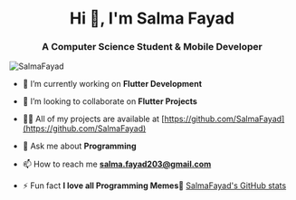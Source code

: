 <h1 align="center">Hi 👋, I'm Salma Fayad</h1>
<h3 align="center">A Computer Science Student & Mobile Developer</h3>
<p align="left"> <img src="https://komarev.com/ghpvc/?username=SalmaFayad" alt="SalmaFayad" /> </p>

- 🔭 I’m currently working on **Flutter Development**

- 👯 I’m looking to collaborate on **Flutter Projects**

- 👨‍💻 All of my projects are available at [https://github.com/SalmaFayad](https://github.com/SalmaFayad)

- 💬 Ask me about **Programming**

- 📫 How to reach me **salma.fayad203@gmail.com**

- ⚡ Fun fact **I love all Programming Memes🤩**
[SalmaFayad's GitHub stats](https://github-readme-stats.vercel.app/api?username=SalmaFayad&theme=dark&show_icons=true)
